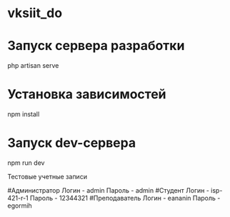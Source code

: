 # vksiit_do

# Запуск сервера разработки
php artisan serve

# Установка зависимостей
npm install

# Запуск dev-сервера
npm run dev

Тестовые учетные записи


#Администратор	   Логин - admin Пароль - admin
#Студент	        Логин - isp-421-r-1	Пароль - 12344321
#Преподаватель	    Логин - eananin Пароль - egormih
